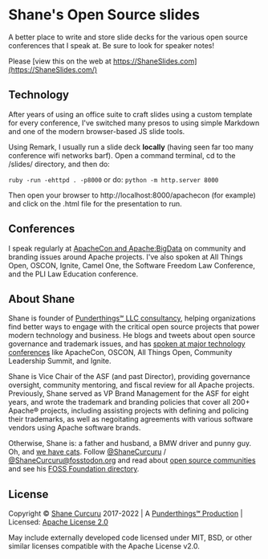# Shane's Open Source slides

A better place to write and store slide decks for the various open source
conferences that I speak at. Be sure to look for speaker notes!

Please [view this on the web at https://ShaneSlides.com](https://ShaneSlides.com/)

## Technology

After years of using an office suite to craft slides using a custom template
for every conference, I've switched many presos to using simple Markdown and
one of the modern browser-based JS slide tools.

Using Remark, I usually run a slide deck **locally** (having seen far too 
many conference wifi networks barf).  Open a command terminal, cd 
to the /slides/ directory, and then do:

```ruby -run -ehttpd . -p8000```
or do:
```python -m http.server 8000```

Then open your browser to http://localhost:8000/apachecon (for example)
and click on the .html file for the presentation to run.

## Conferences

I speak regularly at [ApacheCon and
Apache:BigData](http://apachecon.com/) on community and branding issues
around Apache projects. I've also spoken at All Things Open, OSCON, Ignite, Camel One, the Software Freedom Law Conference, and the PLI Law Education conference.

## About Shane

Shane is founder of [Punderthings℠ LLC consultancy](http://punderthings.com/), helping organizations find better ways to engage with the critical open source projects that power modern technology and business.  He blogs and tweets about open source governance and trademark issues, and has [spoken at major technology conferences](https://ShaneSlides.com/) like ApacheCon, OSCON, All Things Open, Community Leadership Summit, and Ignite.

Shane is Vice Chair of the ASF (and past Director), providing governance oversight, community mentoring, and fiscal review for all Apache projects.  Previously, Shane served as VP Brand Management for the ASF for eight years, and wrote the trademark and branding policies that cover all 200+ Apache® projects, including assisting projects with defining and policing their trademarks, as well as negoitating agreements with various software vendors using Apache software brands.  

Otherwise, Shane is: a father and husband, a BMW driver and punny guy. Oh, and [we have cats](https://www.instagram.com/shanecurcuru/). Follow [@ShaneCurcuru](https://twitter.com/shanecurcuru) / [@ShaneCurcuru@fosstodon.org](https://fosstodon.org/@shanecurcuru) and read about [open source communities](https://CommunityOverCode.com) and see his [FOSS Foundation directory](http://ChooseAFoundation.com).

## License

Copyright © [Shane Curcuru](http://shanecurcuru.org/) 2017-2022 | A [Punderthings℠ Production](http://punderthings.com/) | Licensed: [Apache License 2.0](http://www.apache.org/licenses/LICENSE-2.0.html)

May include externally developed code licensed under MIT, BSD, or other
similar licenses compatible with the Apache License v2.0.

